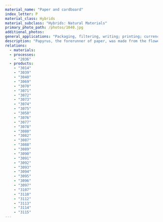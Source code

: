 ```yaml
---
material_name: "Paper and cardboard"
index_letter: P
material_class: Hybrids
material_subclass: "Hybrids: Natural Materials"
primary_photo_path: /photos/1040.jpg
additional_photos:
general_applications: "Packaging, filtering, writing; printing; currency, electrical and thermal insulation; gaskets."
description: "Papyrus, the forerunner of paper, was made from the flower stem of the reed, native to Egypt; it has been known and used for over 5000 years. Paper, by contrast, is a Chinese invention (105 AD). It is made from pulped cellulose fibers derived from wood, cotton or flax. There are many different types of paper and paper board - tissue paper - newsprint, kraft paper for packaging, office paper, fine glazed writing paper, cardboard - and a correspondingly wide range of properties. The data below span the range of newsprint and kraft paper."
relations:
  - materials:
  - processes:
    - "2036"
  - products:
    - "3014"
    - "3039"
    - "3040"
    - "3069"
    - "3070"
    - "3071"
    - "3072"
    - "3073"
    - "3074"
    - "3075"
    - "3050"
    - "3076"
    - "3077"
    - "3078"
    - "3080"
    - "3082"
    - "3087"
    - "3088"
    - "3089"
    - "3090"
    - "3091"
    - "3092"
    - "3093"
    - "3094"
    - "3095"
    - "3096"
    - "3097"
    - "3107"
    - "3110"
    - "3112"
    - "3113"
    - "3114"
    - "3115"
---
```

